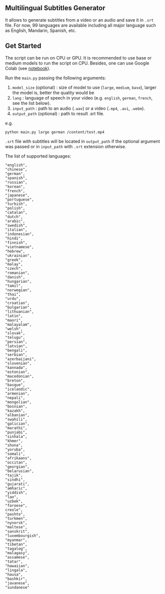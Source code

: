 ## Multilingual Subtitles Generator

It allows to generate subtitles from a video or an audio and save it in `.srt` file. For now, 99 languages are available including all major language such as English, Mandarin, Spanish, etc.

## Get Started

The script can be run on CPU or GPU. It is recommended to use base or medium models to run the script on CPU. Besides, one can use Google Colab (see [notebook](https://github.com/konverner/subtitles-generator/notebooks/blob/main/subtitles_generator.ipynb)).

Run the `main.py` passing the following arguments:

1) `model_size` (optional) : size of model to use (`large`, `medium`, `base`), larger the model is, better the quality would be
2) `lang` : language of speech in your video (e.g. `english`, `german`, `french`, see the list below).
3) `input_path` : path to an audio (`.wav`) or a video (`.mp4`, `.avi`, `.webm`).
4) `output_path` (optional) : path to result .srt file.

e.g.

`python main.py large german /content/test.mp4`

`.srt` file with subtitles will be located in `output_path` if the optional argument was passed or in `input_path` with `.srt` extension otherwise.

The list of supported languages:

```
"english",
"chinese",
"german",
"spanish",
"russian",
"korean",
"french",
"japanese",
"portuguese",
"turkish",
"polish",
"catalan",
"dutch",
"arabic",
"swedish",
"italian",
"indonesian",
"hindi",
"finnish",
"vietnamese",
"hebrew",
"ukrainian",
"greek",
"malay",
"czech",
"romanian",
"danish",
"hungarian",
"tamil",
"norwegian",
"thai",
"urdu",
"croatian",
"bulgarian",
"lithuanian",
"latin",
"maori",
"malayalam",
"welsh",
"slovak",
"telugu",
"persian",
"latvian",
"bengali",
"serbian",
"azerbaijani",
"slovenian",
"kannada",
"estonian",
"macedonian",
"breton",
"basque",
"icelandic",
"armenian",
"nepali",
"mongolian",
"bosnian",
"kazakh",
"albanian",
"swahili",
"galician",
"marathi",
"punjabi",
"sinhala",
"khmer",
"shona",
"yoruba",
"somali",
"afrikaans",
"occitan",
"georgian",
"belarusian",
"tajik",
"sindhi",
"gujarati",
"amharic",
"yiddish",
"lao",
"uzbek",
"faroese",
creole",
"pashto",
"turkmen",
"nynorsk",
"maltese",
"sanskrit",
"luxembourgish",
"myanmar",
"tibetan",
"tagalog",
"malagasy",
"assamese",
"tatar",
"hawaiian",
"lingala",
"hausa",
"bashkir",
"javanese",
"sundanese"
```
